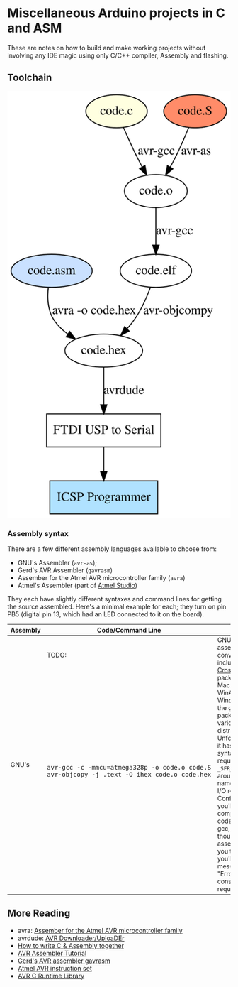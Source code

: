 # Miscellaneous Arduino projects in C and ASM

These are notes on how to build and make working projects without involving any IDE magic using
only C/C++ compiler, Assembly and flashing.


## Toolchain

![toolchain](toolchain.svg "Toolchain for different inputs.")


###  Assembly syntax

There are a few different assembly languages available to choose from:

  - GNU's Assembler (`avr-as`);
  - Gerd's AVR Assembler (`gavrasm`)
  - Assember for the Atmel AVR microcontroller family (`avra`)
  - Atmel's Assembler (part of [Atmel Studio](https://www.microchip.com/mplab/avr-support/atmel-studio-7))

They each have slightly different syntaxes and command lines for getting the source assembled.
Here's a minimal example for each; they turn on pin PB5 (digital pin 13, which had an LED connected to it on the board).


<table>
  <thead>
    <tr>
      <th>Assembly</th>
      <th>Code/Command Line</th>
      <th>Notes</th>
    <tr>
  </thead>
  <tbody>
    <tr>
      <td rowspan="2">
        GNU's
      </td>
      <td>
        TODO:
      </td>
      <td rowspan="2">
GNU's assembler is conveniently included in the <a href="https://www.obdev.at/products/crosspack/index.html">CrossPack</a> package for Mac OS X, WinAVR for Windows, and the gcc-avr packages on various Linux distributions. Unfortunately, it has awkward syntax, requiring <code>_SFR_IO_ADDR()</code> around the names of the I/O registers. Confusingly, you'll need to compile your code with avr-gcc, even though it's assembly. If you try avr-as, you'll get a message like "Error: constant value required".
      </td>
    </tr>
    <tr>
      <td>
        <pre>
avr-gcc -c -mmcu=atmega328p -o code.o code.S
avr-objcopy -j .text -O ihex code.o code.hex
        <pre>
      </td>
    </tr>
  </tbody>
</table>


## More Reading

 * avra: [Assember for the Atmel AVR microcontroller family](https://github.com/hsoft/avra)
 * avrdude: [AVR Downloader/UploaDEr](http://savannah.nongnu.org/projects/avrdude/)
 * [How to write C & Assembly together](https://www.pantechsolutions.net/how-to-write-c-assembly-together)
 * [AVR Assembler Tutorial](https://www.instructables.com/id/Command-Line-Assembly-Language-Programming-for-Ard/)
 * [Gerd's AVR assembler gavrasm](http://www.avr-asm-tutorial.net/gavrasm/index_en.html)
 * [Atmel AVR instruction set](https://en.wikipedia.org/wiki/Atmel_AVR_instruction_set)
 * [AVR C Runtime Library](https://www.nongnu.org/avr-libc/)
